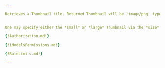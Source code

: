 ```yaml
---

Retrieves a Thumbnail file. Returned Thumbnail will be 'image/png' type.


One may specify either the *small* or *large* Thumbnail via the *size* query parameter.  If *size* is not specified, the small Thumbnail will be returned.

{!Authorization.md!}

{!iModelsPermissions.md!}

{!RateLimits.md!}

---
```

